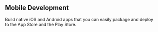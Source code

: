 ## Mobile Development

Build native iOS and Android apps that you can easily package and deploy to the App Store and the Play Store.
